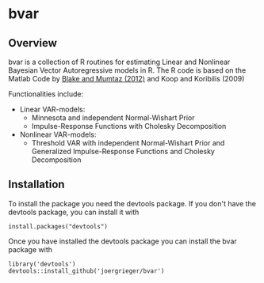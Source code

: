 # bvar

## Overview

bvar is a collection of R routines for estimating Linear and Nonlinear Bayesian Vector Autoregressive models in R. The R code is based on the Matlab Code by [Blake and Mumtaz (2012)](http://www.bankofengland.co.uk/education/Pages/ccbs/technical_handbooks/techbook4.aspx) and Koop and Koribilis (2009)

Functionalities include:

* Linear VAR-models:
    * Minnesota and independent Normal-Wishart Prior
    * Impulse-Response Functions with Cholesky Decomposition
* Nonlinear VAR-models:
    * Threshold VAR with independent Normal-Wishart Prior and Generalized Impulse-Response Functions and Cholesky Decomposition
    
## Installation

To install the package you need the devtools package. If you don't have the devtools package, you can install it with

    install.packages("devtools")

Once you have installed the devtools package you can install the bvar package with

    library('devtools')
    devtools::install_github('joergrieger/bvar')
